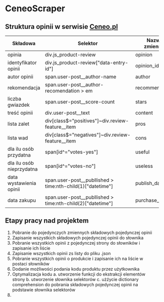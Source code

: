 # CeneoScraper

## Struktura opinii w serwisie [Ceneo.pl](https://www.ceneo.pl/)

|Składowa|Selektor|Nazwa zmiennej|Typ zmiennej|
|--------|--------|--------------|------------|
|opinia|div.js_product-review|opinion|bs4.element.Tag|
|identyfikator opinii|div.js_product-review\["data-entry-id"\]|opinion_id||
|autor opinii|span.user-post__author-name|author||
|rekomendacja|span.user-post__author-recomendation > em|recommendation||
|liczba gwiazdek|span.user-post__score-count|stars||
|treść opinii|div.user-post__text|content||
|lista zalet|div\[class$="positives"\]~div.review-feature__item|pros||
|lista wad|div\[class$="negatives"\]~div.review-feature__item|cons||
|dla ilu osób przydatna|span\[id^="votes-yes"\]|useful||
|dla ilu osób nieprzydatna|span\[id^="votes-no"\]|useless||
|data wystawienia opinii|span.user-post__publlished > time:nth-child(1)\["datetime"\]|publish_date||
|data zakupu|span.user-post__publlished > time:nth-child(2)\["datetime"\]|purchase_date||

## Etapy pracy nad projektem
1. Pobranie do pojedynczych zmiennych składowych pojedynczej opinii
2. Zapisanie wszystkich składowych pojedynczej opinii do słownika
3. Pobranie wszystkich opinii z pojedynczej strony do słowników i zapisanie ich liście
4. Zapisanie wszystkich opinii zs listy do pliku .json
5. Pobranie wszystkich opinii o produkcie i zapisanie ich na liście w postaci słowników
6. Dodanie możliwości podania kodu produktu przez użytkownika
7. Optymalizacja kodu
    a. utworzenie funkcji do ekstrakcji elementów strony
    b. utworzenie słownika selektorów
    c. użźycie dictionary comprehension do pobrania składowych pojedynczej opinii na podstawie słownika selektorów
8. 
